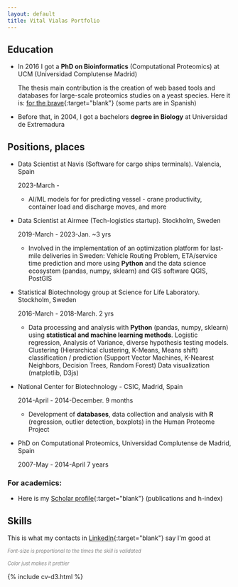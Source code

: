 ```yaml
---
layout: default
title: Vital Vialas Portfolio
---
```



## Education

+ In 2016 I got a <strong>PhD on Bioinformatics</strong> (Computational Proteomics) at UCM (Universidad Complutense Madrid)

  The thesis main contribution is the creation of web based tools and databases for large-scale proteomics studies on a yeast species.
  Here it is: [for the brave](http://eprints.ucm.es/38747/1/T37573.pdf){:target="blank"} (some parts are in Spanish)
	
+ Before that, in 2004, I got a bachelors <strong>degree in Biology</strong> at Universidad de Extremadura
	



## Positions, places

* Data Scientist at Navis (Software for cargo ships terminals). Valencia, Spain

  2023-March - 

  * AI/ML models for for predicting vessel - crane productivity, container load and discharge moves, and more

* Data Scientist at Airmee (Tech-logistics startup). Stockholm, Sweden

  2019-March - 2023-Jan. ~3 yrs

  * Involved in the implementation of an optimization platform for last-mile deliveries in Sweden: Vehicle Routing Problem, ETA/service time prediction and more
    using **Python** and the data science ecosystem (pandas, numpy, sklearn) and GIS software QGIS, PostGIS



* Statistical Biotechnology group at Science for Life Laboratory. Stockholm, Sweden

  2016-March - 2018-March. 2 yrs

  * Data processing and analysis with **Python** (pandas, numpy, sklearn) using **statistical and machine learning methods**.
	Logistic regression, Analysis of Variance, diverse hypothesis testing models. Clustering (Hierarchical clustering, K-Means, Means shift) classification / prediction (Support Vector Machines, K-Nearest Neighbors, Decision Trees, Random Forest)
	Data visualization (matplotlib, D3js)

* National Center for Biotechnology - CSIC, Madrid, Spain

  2014-April - 2014-December. 9 months

  * Development of **databases**, data collection and analysis with **R** (regression, outlier detection, boxplots) in the Human Proteome Project

* PhD on Computational Proteomics, Universidad Complutense de Madrid, Spain

  2007-May - 2014-April 7 years


### For academics: 
+ Here is my [Scholar profile](https://scholar.google.se/citations?user=WgCqEWkAAAAJ&hl=en){:target="blank"} (publications and h-index)
 


## Skills
This is what my contacts in [LinkedIn](https://www.linkedin.com/in/vital-vialas-ab244121/){:target="blank"} say I'm good at

<i style="color: gray;font-size: 0.8em">Font-size is proportional to the times the skill is validated</i>

<i style="color: gray;font-size: 0.8em">Color just makes it prettier </i>


<div id="cloud"></div>

{% include cv-d3.html %}
